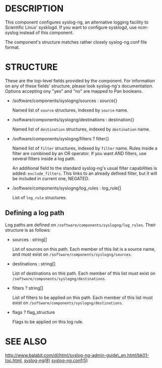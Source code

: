 # DESCRIPTION

This component configures syslog-ng, an alternative logging facility
to Scientific Linux' sysklogd. If you want to configure sysklogd, use
ncm-syslog instead of this component.

The component's structure matches rather closely syslog-ng.conf file format.

# STRUCTURE

These are the top-level fields provided by the component. For
information on any of these fields' structure, please look syslog-ng's
documentation. Options accepting ony "yes" and "no" are mapped to Pan
booleans.

- /software/components/syslogng/sources : source{}

    Named list of `source` structures, indexed by `source` name.

- /software/components/syslogng/destinations : destination{}

    Named list of `destination` structures, indexed by `destination`
    name.

- /software/components/syslogng/filters ? filter{}

    Named list of `filter` structures, indexed by `filter` name. Rules
    inside a filter are combined by an OR operator. If you want AND
    filters, use several filters inside a log path.

    An additional field to the standard syslog-ng's usual filter
    capabilities is added: `exclude_filters`. This links to an already
    defined filter, but it will be included in current one, NEGATED.

- /software/components/syslogng/log\_rules : log\_rule\[\]

    List of `log_rule` structures.

## Defining a log path

Log paths are defined on
`/software/components/syslogng/log_rules`. Their structure is as
follows:

- sources : string\[\]

    List of sources on this path. Each member of this list is a source
    name, and must exist on `/software/components/syslogng/sources`.

- destinations : string\[\]

    List of destinations on this path. Each member of this list must exist
    on `/software/components/syslogng/destinations`.

- filters ? string\[\]

    List of filters to be applied on this path. Each member of this list
    must exist on `/software/components/syslogng/destinations`.

- flags ? flag\_structure

    Flags to be applied on this log rule.

# SEE ALSO

http://www.balabit.com/dl/html/syslog-ng-admin-guide\_en.html/bk01-toc.html,
[syslog-ng(8)](http://man.he.net/man8/syslog-ng) [syslog-ng.conf(5)](http://man.he.net/man5/syslog-ng.conf)
